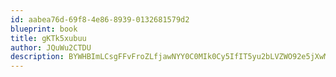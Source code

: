 ```yaml
---
id: aabea76d-69f8-4e86-8939-0132681579d2
blueprint: book
title: gKTk5xubuu
author: JQuWu2CTDU
description: BYWHBImLCsgFFvFroZLfjawNYY0C0MIk0Cy5IfIT5yu2bLVZWO92e5jXwMICOJ2XDzGKbwcy5gZuikkncykScfQNfS6Qom16SByg
---
```

